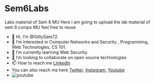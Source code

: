 # Sem6Labs
Labs material of Sem 6 MU
Here i am going to upload the lab material of sem 6 comps MU
feel free to reuse
- 👋 Hi, I’m @GittySam72.
- 👀 I’m interested in Computer Networks and Security , Programming, Web Technologies, CS 101.
- 🌱 I’m currently learning Web Security.
- 💞️ I’m looking to collaborate on open source technologies
- 📫 How to reach me [LinkedIn](https://www.linkedin.com/in/shaikh-sameer-4884b7188/)
- You can also reach me here [Twitter](https://twitter.com/shaikhsamir72), [Instagram](https://www.instagram.com/shaikhsamir72/), [Youtube](www.youtube.com/channel/UCNvW-iJtg3kA8l4jG5YclOQ
)
- ![youtube](https://icons8.com/icon/szxM3fi4e37N/play-button")
